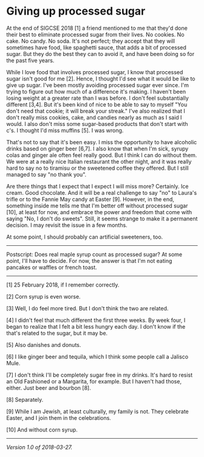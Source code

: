 Giving up processed sugar
=========================

At the end of SIGCSE 2018 [1] a friend mentioned to me that they'd done
their best to eliminate processed sugar from their lives.  No cookies.
No cake.  No candy.  No soda.  It's not perfect; they accept that they
will sometimes have food, like spaghetti sauce, that adds a bit of
processed sugar.  But they do the best they can to avoid it, and have
been doing so for the past five years.

While I love food that involves processed sugar, I know that processed
sugar isn't good for me [2]. Hence, I thought I'd see what it would be
like to give up sugar.  I've been mostly avoiding processed sugar ever
since.  I'm trying to figure out how much of a difference it's making.
I haven't been losing weight at a greater rate than I was before.
I don't feel substantially different [3,4].  But it's been kind of nice
to be able to say to myself "You don't need that cookie; it will break
your streak."  I've also realized that I don't really miss cookies,
cake, and candies nearly as much as I said I would.  I also don't miss
some sugar-based products that don't start with c's.  I thought I'd
miss muffins [5].  I was wrong.

That's not to say that it's been easy.  I miss the opportunity to have
alcoholic drinks based on ginger beer [6,7].  I also know that when I'm
sick, syrupy colas and ginger ale often feel really good.  But I think
I can do without them.  We were at a really nice Italian restaurant
the other night, and it was really hard to say no to tiramisu or the
sweetened coffee they offered.  But I still managed to say "no thank you".

Are there things that I expect that I expect I will miss more?  Certainly.
Ice cream.  Good chocolate.  And it will be a real challenge to say "no"
to Laura's trifle or to the Fannie May candy at Easter [9].  However,
in the end, something inside me tells me that I'm better off without
processed sugar [10], at least for now, and embrace the power and freedom
that come with saying "No, I don't do sweets".  Still, it seems strange
to make it a permanent decision.  I may revisit the issue in a few months.

At some point, I should probably can artificial sweeteners, too.  

---

Postscript: Does real maple syrup count as processed sugar?  At some
point, I'll have to decide.  For now, the answer is that I'm not eating
pancakes or waffles or french toast.

---

[1] 25 February 2018, if I remember correctly.

[2] Corn syrup is even worse.

[3] Well, I do feel more tired.  But I don't think the two are
related.

[4] I didn't feel that much different the first three weeks.  By week
four, I began to realize that I felt a bit less hungry each day.  I don't
know if the that's related to the sugar, but it may be.

[5] Also danishes and donuts.

[6] I like ginger beer and tequila, which I think some people call a
Jalisco Mule.

[7] I don't think I'll be completely sugar free in my drinks.  It's hard
to resist an Old Fashioned or a Margarita, for example.  But I haven't
had those, either.  Just beer and bourbon [8].

[8] Separately.

[9] While I am Jewish, at least culturally, my family is not.  They
celebrate Easter, and I join them in the celebrations.

[10] And without corn syrup.

---

*Version 1.0 of 2018-03-27.*
